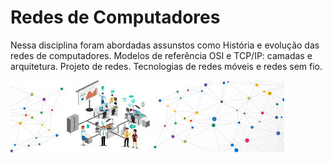 # Redes de Computadores

Nessa disciplina foram abordadas assunstos como História e evolução das redes de computadores. Modelos de referência OSI e TCP/IP: camadas e arquitetura. Projeto de redes. Tecnologias de redes móveis e redes sem fio.

![Redes de Computadores](image.png)